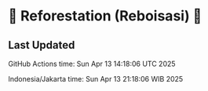 
# 🌳 Reforestation (Reboisasi) 🌲

## Last Updated

GitHub Actions time: Sun Apr 13 14:18:06 UTC 2025

Indonesia/Jakarta time: Sun Apr 13 21:18:06 WIB 2025
